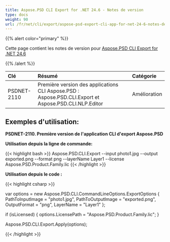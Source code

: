 ```yaml
---
title: Aspose.PSD CLI Export for .NET 24.6 - Notes de version
type: docs
weight: 90
url: /fr/net/cli/export/aspose-psd-export-cli-app-for-net-24-6-notes-de-version/
---
```


{{% alert color="primary" %}}

Cette page contient les notes de version pour [Aspose.PSD CLI Export for .NET 24.6](https://www.nuget.org/packages/Aspose.PSD.CLI.Export/)

{{% /alert %}}

| **Clé**     | **Résumé**                                                                                 | **Catégorie** |
|:------------|:--------------------------------------------------------------------------------------------|:-------------|
| PSDNET-2110 | Première version des applications CLI Aspose.PSD : Aspose.PSD.CLI.Export et Aspose.PSD.CLI.NLP.Editor |  Amélioration |


## **Exemples d'utilisation:**

**PSDNET-2110. Première version de l'application CLI d'export Aspose.PSD**

**Utilisation depuis la ligne de commande:**

{{< highlight bash >}}
Aspose.PSD.CLI.Export --input photo1.jpg --output exported.png --format png --layerName Layer1 --license Aspose.PSD.Product.Family.lic
{{< /highlight >}}

**Utilisation depuis le code :**

{{< highlight csharp >}}

var options = new Aspose.PSD.CLI.CommandLineOptions.ExportOptions
{
    PathToInputImage = "photo1.jpg",
    PathToOutputImage = "exported.png",
    OutputFormat = "png",
    LayerName = "Layer1"
};


if (isLicensed)
{
    options.LicensePath = "Aspose.PSD.Product.Family.lic";
}

Aspose.PSD.CLI.Export.Apply(options);

{{< /highlight >}}
